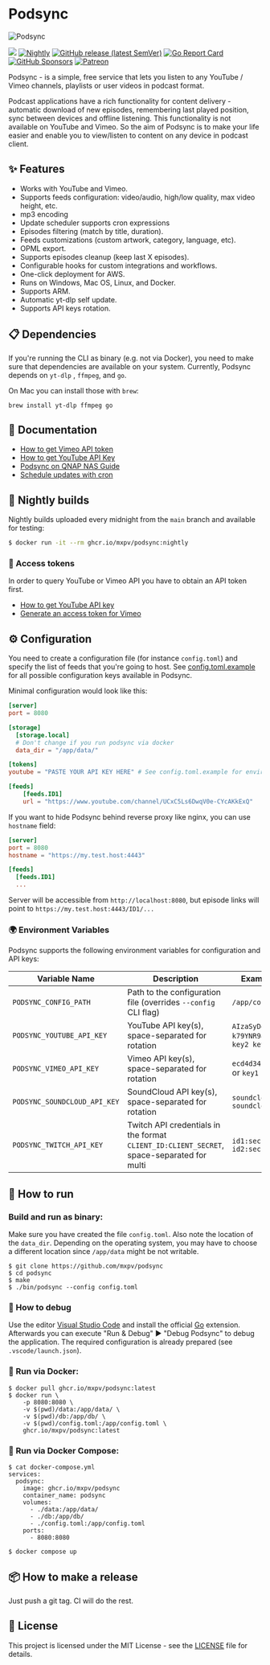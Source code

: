 # Podsync

![Podsync](docs/img/logo.png)

[![](https://github.com/mxpv/podsync/workflows/CI/badge.svg)](https://github.com/mxpv/podsync/actions?query=workflow%3ACI)
[![Nightly](https://github.com/mxpv/podsync/actions/workflows/nightly.yml/badge.svg)](https://github.com/mxpv/podsync/actions/workflows/nightly.yml)
[![GitHub release (latest SemVer)](https://img.shields.io/github/v/release/mxpv/podsync)](https://github.com/mxpv/podsync/releases)
[![Go Report Card](https://goreportcard.com/badge/github.com/mxpv/podsync)](https://goreportcard.com/report/github.com/mxpv/podsync)
[![GitHub Sponsors](https://img.shields.io/github/sponsors/mxpv)](https://github.com/sponsors/mxpv)
[![Patreon](https://img.shields.io/badge/support-patreon-E6461A.svg)](https://www.patreon.com/podsync)

Podsync - is a simple, free service that lets you listen to any YouTube / Vimeo channels, playlists or user videos in
podcast format.

Podcast applications have a rich functionality for content delivery - automatic download of new episodes,
remembering last played position, sync between devices and offline listening. This functionality is not available
on YouTube and Vimeo. So the aim of Podsync is to make your life easier and enable you to view/listen to content on
any device in podcast client.

## ✨ Features

- Works with YouTube and Vimeo.
- Supports feeds configuration: video/audio, high/low quality, max video height, etc.
- mp3 encoding
- Update scheduler supports cron expressions
- Episodes filtering (match by title, duration).
- Feeds customizations (custom artwork, category, language, etc).
- OPML export.
- Supports episodes cleanup (keep last X episodes).
- Configurable hooks for custom integrations and workflows.
- One-click deployment for AWS.
- Runs on Windows, Mac OS, Linux, and Docker.
- Supports ARM.
- Automatic yt-dlp self update.
- Supports API keys rotation.

## 📋 Dependencies

If you're running the CLI as binary (e.g. not via Docker), you need to make sure that dependencies are available on
your system. Currently, Podsync depends on `yt-dlp` ,  `ffmpeg`, and `go`.

On Mac you can install those with `brew`:
```
brew install yt-dlp ffmpeg go
```

## 📖 Documentation

- [How to get Vimeo API token](./docs/how_to_get_vimeo_token.md)
- [How to get YouTube API Key](./docs/how_to_get_youtube_api_key.md)
- [Podsync on QNAP NAS Guide](./docs/how_to_setup_podsync_on_qnap_nas.md)
- [Schedule updates with cron](./docs/cron.md)

## 🌙 Nightly builds

Nightly builds uploaded every midnight from the `main` branch and available for testing:

```bash
$ docker run -it --rm ghcr.io/mxpv/podsync:nightly
```

### 🔑 Access tokens

In order to query YouTube or Vimeo API you have to obtain an API token first.

- [How to get YouTube API key](https://elfsight.com/blog/2016/12/how-to-get-youtube-api-key-tutorial/)
- [Generate an access token for Vimeo](https://developer.vimeo.com/api/guides/start#generate-access-token)

## ⚙️ Configuration

You need to create a configuration file (for instance `config.toml`) and specify the list of feeds that you're going to host.
See [config.toml.example](./config.toml.example) for all possible configuration keys available in Podsync.

Minimal configuration would look like this:

```toml
[server]
port = 8080

[storage]
  [storage.local]
  # Don't change if you run podsync via docker
  data_dir = "/app/data/"

[tokens]
youtube = "PASTE YOUR API KEY HERE" # See config.toml.example for environment variables

[feeds]
    [feeds.ID1]
    url = "https://www.youtube.com/channel/UCxC5Ls6DwqV0e-CYcAKkExQ"
```

If you want to hide Podsync behind reverse proxy like nginx, you can use `hostname` field:

```toml
[server]
port = 8080
hostname = "https://my.test.host:4443"

[feeds]
  [feeds.ID1]
  ...
```

Server will be accessible from `http://localhost:8080`, but episode links will point to `https://my.test.host:4443/ID1/...`

### 🌍 Environment Variables

Podsync supports the following environment variables for configuration and API keys:

| Variable Name                | Description                                                                               | Example Value(s)                              |
|------------------------------|-------------------------------------------------------------------------------------------|-----------------------------------------------|
| `PODSYNC_CONFIG_PATH`        | Path to the configuration file (overrides `--config` CLI flag)                            | `/app/config.toml`                            |
| `PODSYNC_YOUTUBE_API_KEY`    | YouTube API key(s), space-separated for rotation                                          | `AIzaSyD4w2s-k79YNR98ABC` or `key1 key2 key3` |
| `PODSYNC_VIMEO_API_KEY`      | Vimeo API key(s), space-separated for rotation                                            | `ecd4d34b07bcb9509ABCD` or `key1 key2`        |
| `PODSYNC_SOUNDCLOUD_API_KEY` | SoundCloud API key(s), space-separated for rotation                                       | `soundcloud_key1 soundcloud_key2`             |
| `PODSYNC_TWITCH_API_KEY`     | Twitch API credentials in the format `CLIENT_ID:CLIENT_SECRET`, space-separated for multi | `id1:secret1 id2:secret2`                     |

## 🚀 How to run


### Build and run as binary:

Make sure you have created the file `config.toml`. Also note the location of the `data_dir`. Depending on the operating system, you may have to choose a different location since `/app/data` might be not writable.

```
$ git clone https://github.com/mxpv/podsync
$ cd podsync
$ make
$ ./bin/podsync --config config.toml
```

### 🐛 How to debug

Use the editor [Visual Studio Code](https://code.visualstudio.com/) and install the official [Go](https://marketplace.visualstudio.com/items?itemName=golang.go) extension. Afterwards you can execute "Run & Debug" ▶︎ "Debug Podsync" to debug the application. The required configuration is already prepared (see `.vscode/launch.json`).


### 🐳 Run via Docker:

```
$ docker pull ghcr.io/mxpv/podsync:latest
$ docker run \
    -p 8080:8080 \
    -v $(pwd)/data:/app/data/ \
    -v $(pwd)/db:/app/db/ \
    -v $(pwd)/config.toml:/app/config.toml \
    ghcr.io/mxpv/podsync:latest
```

### 🐳 Run via Docker Compose:

```
$ cat docker-compose.yml
services:
  podsync:
    image: ghcr.io/mxpv/podsync
    container_name: podsync
    volumes:
      - ./data:/app/data/
      - ./db:/app/db/
      - ./config.toml:/app/config.toml
    ports:
      - 8080:8080

$ docker compose up
```

## 📦 How to make a release

Just push a git tag. CI will do the rest.

## 📄 License

This project is licensed under the MIT License - see the [LICENSE](LICENSE) file for details.
